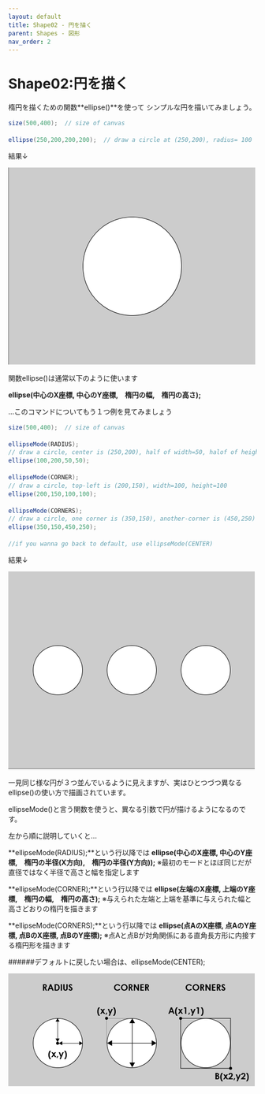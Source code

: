 ```yaml
---
layout: default
title: Shape02 - 円を描く
parent: Shapes - 図形
nav_order: 2
---
```


# Shape02:円を描く

楕円を描くための関数**ellipse()**を使って
シンプルな円を描いてみましょう。

```java
size(500,400);  // size of canvas

ellipse(250,200,200,200);  // draw a circle at (250,200), radius= 100
```
結果↓

![](/assets/ellipse_run.png)

関数ellipse()は通常以下のように使います

**ellipse(中心のX座標, 中心のY座標,　楕円の幅,　楕円の高さ);**

...このコマンドについてもう１つ例を見てみましょう

```java
size(500,400);  // size of canvas

ellipseMode(RADIUS);
// draw a circle, center is (250,200), half of width=50, halof of height=50
ellipse(100,200,50,50);

ellipseMode(CORNER);
// draw a circle, top-left is (200,150), width=100, height=100
ellipse(200,150,100,100);

ellipseMode(CORNERS);
// draw a circle, one corner is (350,150), another-corner is (450,250)
ellipse(350,150,450,250);

//if you wanna go back to default, use ellipseMode(CENTER)
```

結果↓

![](/assets/ellipseMode_run.png)

一見同じ様な円が３つ並んでいるように見えますが、実はひとつづつ異なるellipse()の使い方で描画されています。

ellipseMode()と言う関数を使うと、異なる引数で円が描けるようになるのです。

左から順に説明していくと...

**ellipseMode(RADIUS);**という行以降では
**ellipse(中心のX座標, 中心のY座標,　楕円の半径(X方向),　楕円の半径(Y方向));**
※最初のモードとほぼ同じだが直径ではなく半径で高さと幅を指定します

**ellipseMode(CORNER);**という行以降では
**ellipse(左端のX座標, 上端のY座標,　楕円の幅,　楕円の高さ);**
※与えられた左端と上端を基準に与えられた幅と高さどおりの楕円を描きます

**ellipseMode(CORNERS);**という行以降では
**ellipse(点AのX座標, 点AのY座標, 点BのX座標, 点BのY座標);**
※点Aと点Bが対角関係にある直角長方形に内接する楕円形を描きます

######デフォルトに戻したい場合は、ellipseMode(CENTER);

![](/assets/ellipseMode_run_text.png)
